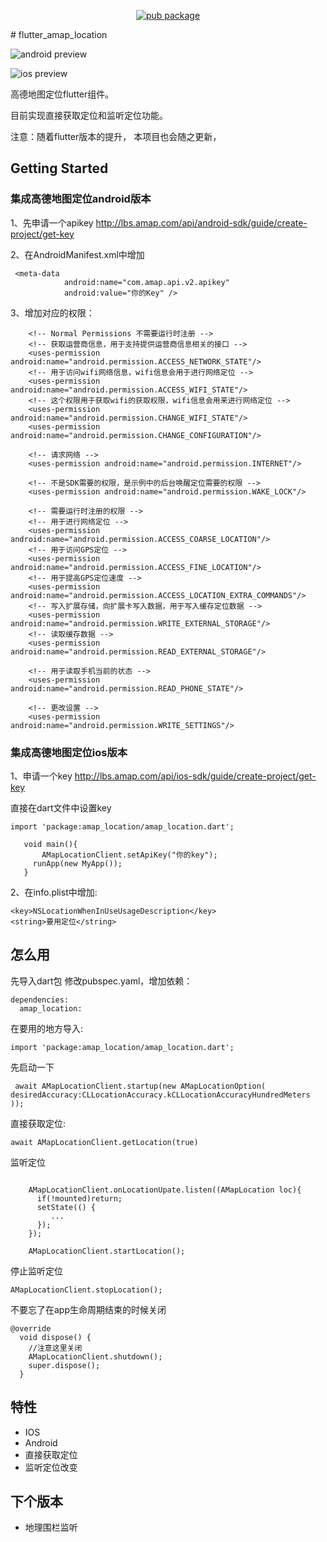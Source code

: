 
<p align="center">
    <a href="https://pub.dartlang.org/packages/amap_location">
        <img src="https://img.shields.io/pub/v/amap_location.svg" alt="pub package" />
    </a>
</p>
# flutter_amap_location


![android preview](https://github.com/jzoom/flutter_amap_location/raw/master/res/QQ20180515-200012.gif)

![ios preview](https://github.com/jzoom/flutter_amap_location/raw/master/res/QQ20180515-200733.gif)

高德地图定位flutter组件。

目前实现直接获取定位和监听定位功能。

注意：随着flutter版本的提升， 本项目也会随之更新，

## Getting Started

### 集成高德地图定位android版本

1、先申请一个apikey
http://lbs.amap.com/api/android-sdk/guide/create-project/get-key

2、在AndroidManifest.xml中增加
```
 <meta-data
            android:name="com.amap.api.v2.apikey"
            android:value="你的Key" />
```

3、增加对应的权限：

```
    <!-- Normal Permissions 不需要运行时注册 -->
    <!-- 获取运营商信息，用于支持提供运营商信息相关的接口 -->
    <uses-permission android:name="android.permission.ACCESS_NETWORK_STATE"/>
    <!-- 用于访问wifi网络信息，wifi信息会用于进行网络定位 -->
    <uses-permission android:name="android.permission.ACCESS_WIFI_STATE"/>
    <!-- 这个权限用于获取wifi的获取权限，wifi信息会用来进行网络定位 -->
    <uses-permission android:name="android.permission.CHANGE_WIFI_STATE"/>
    <uses-permission android:name="android.permission.CHANGE_CONFIGURATION"/>

    <!-- 请求网络 -->
    <uses-permission android:name="android.permission.INTERNET"/>

    <!-- 不是SDK需要的权限，是示例中的后台唤醒定位需要的权限 -->
    <uses-permission android:name="android.permission.WAKE_LOCK"/>

    <!-- 需要运行时注册的权限 -->
    <!-- 用于进行网络定位 -->
    <uses-permission android:name="android.permission.ACCESS_COARSE_LOCATION"/>
    <!-- 用于访问GPS定位 -->
    <uses-permission android:name="android.permission.ACCESS_FINE_LOCATION"/>
    <!-- 用于提高GPS定位速度 -->
    <uses-permission android:name="android.permission.ACCESS_LOCATION_EXTRA_COMMANDS"/>
    <!-- 写入扩展存储，向扩展卡写入数据，用于写入缓存定位数据 -->
    <uses-permission android:name="android.permission.WRITE_EXTERNAL_STORAGE"/>
    <!-- 读取缓存数据 -->
    <uses-permission android:name="android.permission.READ_EXTERNAL_STORAGE"/>

    <!-- 用于读取手机当前的状态 -->
    <uses-permission android:name="android.permission.READ_PHONE_STATE"/>

    <!-- 更改设置 -->
    <uses-permission android:name="android.permission.WRITE_SETTINGS"/>
```      

### 集成高德地图定位ios版本

1、申请一个key
http://lbs.amap.com/api/ios-sdk/guide/create-project/get-key

直接在dart文件中设置key

```
import 'package:amap_location/amap_location.dart';
   
   void main(){     
       AMapLocationClient.setApiKey("你的key");
     runApp(new MyApp());
   }
```

2、在info.plist中增加:

```
<key>NSLocationWhenInUseUsageDescription</key>
<string>要用定位</string>
```


## 怎么用

先导入dart包
修改pubspec.yaml，增加依赖：

```
dependencies:
  amap_location: 
```


在要用的地方导入:

```
import 'package:amap_location/amap_location.dart';
```

先启动一下

```
 await AMapLocationClient.startup(new AMapLocationOption( desiredAccuracy:CLLocationAccuracy.kCLLocationAccuracyHundredMeters  ));

```

直接获取定位:

```
await AMapLocationClient.getLocation(true)
```
监听定位

```

    AMapLocationClient.onLocationUpate.listen((AMapLocation loc){
      if(!mounted)return;
      setState(() {
         ...
      });
    });

    AMapLocationClient.startLocation();

```
停止监听定位
```
AMapLocationClient.stopLocation();

```

不要忘了在app生命周期结束的时候关闭
```
@override
  void dispose() {
    //注意这里关闭
    AMapLocationClient.shutdown();
    super.dispose();
  }
```


## 特性

* IOS
* Android
* 直接获取定位
* 监听定位改变


## 下个版本

* 地理围栏监听




